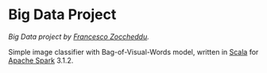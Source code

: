 # Big Data Project
*Big Data project by [Francesco Zoccheddu](https://www.github.com/francescozoccheddu).*

Simple image classifier with Bag-of-Visual-Words model, written in [Scala](https://www.scala-lang.org/) for [Apache Spark](https://spark.apache.org/) 3.1.2.
